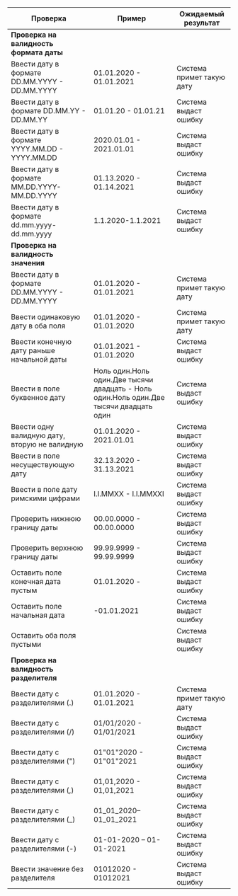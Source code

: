 




| Проверка 	| Пример 	| Ожидаемый результат 	|
|---	|---	|---	|
| **Проверка на валидность формата даты** 	|  	|  	|
|     Ввести дату в   формате DD.MM.YYYY - DD.MM.YYYY    	|     01.01.2020 -   01.01.2021    	|     Система   примет такую дату    	|
|     Ввести дату в   формате DD.MM.YY - DD.MM.YY    	|     01.01.20 -   01.01.21    	|     Система   выдаст ошибку    	|
|     Ввести дату в   формате YYYY.MM.DD - YYYY.MM.DD    	|     2020.01.01 -   2021.01.01    	|     Система   выдаст ошибку    	|
|     Ввести дату в   формате MM.DD.YYYY-MM.DD.YYYY    	|     01.13.2020 -   01.14.2021    	|     Система   выдаст ошибку    	|
|     Ввести дату в   формате dd.mm.yyyy- dd.mm.yyyy    	|     1.1.2020-1.1.2021    	|     Система   выдаст ошибку    	|
|     **Проверка на валидность значения**   	|  	|  	|
|     Ввести дату в формате DD.MM.YYYY - DD.MM.YYYY    	|     01.01.2020 -   01.01.2021    	|     Система   примет такую дату    	|
|     Ввести одинаковую дату в оба   поля    	|     01.01.2020 -   01.01.2020    	|     Система   примет такую дату    	|
|     Ввести   конечную дату раньше начальной даты    	|     01.01.2021 -   01.01.2020    	|     Система   выдаст ошибку    	|
|     Ввести в поле   буквенное дату    	|     Ноль   один.Ноль один.Две тысячи двадцать     -   Ноль один.Ноль один.Две   тысячи двадцать один    	|     Система   выдаст ошибку    	|
|     Ввести одну   валидную дату, вторую не валидную     	|     01.01.2020 -   2021.01.01    	|     Система   выдаст ошибку    	|
|     Ввести в поле   несуществующую дату    	|     32.13.2020 -   31.13.2021    	|     Система   выдаст ошибку    	|
|     Ввести в поле   дату римскими цифрами    	|     I.I.MMXX -   I.I.MMXXI    	|     Система   выдаст ошибку    	|
|     Проверить   нижнюю границу даты     	|     00.00.0000 -   00.00.0000    	|     Система   выдаст ошибку    	|
|     Проверить   верхнюю границу даты     	|     99.99.9999 -   99.99.9999    	|     Система   выдаст ошибку    	|
|     Оставить поле   конечная дата пустым    	|     01.01.2020 -    	|     Система   выдаст ошибку    	|
|     Оставить поле   начальная дата    	|     -01.01.2021    	|     Система   выдаст ошибку    	|
|     Оставить оба   поля пустыми     	|          	|     Система   выдаст ошибку    	|
|     **Проверка на валидность   разделителя**     	|          	|          	|
|     Ввести дату с разделителями (.)    	|     01.01.2020 -   01.01.2021    	|     Система   примет такую дату    	|
|     Ввести дату с   разделителями (/)    	|     01/01/2020 -   01/01/2021    	|     Система   выдаст ошибку     	|
|     Ввести дату с   разделителями (")    	|     01"01"2020   - 01"01"2021    	|     Система   выдаст ошибку     	|
|     Ввести дату с   разделителями (,)    	|     01,01,2020 -   01,01,2021    	|     Система   выдаст ошибку     	|
|     Ввести дату с   разделителями (_)    	|     01_01_2020–01_01_2021    	|     Система   выдаст ошибку    	|
|     Ввести дату с   разделителями (-)    	|     01-01-2020 –   01-01-2021    	|     Система   выдаст ошибку    	|
|     Ввести   значение без разделителя    	|     01012020 -   01012021    	|     Система   выдаст ошибку     	|
